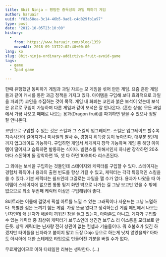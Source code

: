 ```yaml
---
title: 8bit Ninja – 평범한 중독성의 과일 피하기 게임
author: haruair
uuid: "f83a58ea-3c14-46b5-9ad1-c4d829fb1a97"
type: post
date: "2012-10-05T23:10:00"
history:
  - 
    from: https://www.haruair.com/blog/1359
    movedAt: 2018-09-13T22:02:40+00:00
lang: ko
slug: 8bit-ninja-ordinary-addictive-fruit-avoid-game
tags:
  - game
  - Ipad game

---
```

한때 유행했던 똥피하기 게임과 과일 자르는 모 게임을 섞어 만든 게임. 요즘 흔한 게임들과 같이 캐시를 통한 과금 정책을 가지고 있다. 아이템을 구입해 보다 효과적으로 과일을 파괴(?) 코인을 수집하는 것이 목적. 게임 내 화폐는 코인과 붉은 보석이 있는데 보석은 유료로 구입이 가능하며 다른 게임과 같이 보석은 잘 안나온다. (흔한 상술) 모든 과일에서 가끔 나오고 때때로 나오는 용과(Dragon fruit)를 파괴하면 얻을 수 있으나 정말 잘 안나온다.

코인으로 구입할 수 있는 것은 스킬과 그 스킬의 업그레이드. 스킬은 업그레이드 할수록 지속시간이 길어지거나 미사일의 발사 수, 경험치 획득량 등이 높아진다. 대부분 5단계까지 업그레이드 가능하다. 구입하면 게임서 세개까지 장착 가능하며 게임 중 해당 아이템이 떨어지고 습득하면 발동하는 식이다. 벨런스를 위해서인지 하나만 장착하면 20초마다 스폰하며 둘 장착하면 15, 셋 다 하면 10초마다 리스폰된다.

그 외에는 보석을 구입하는 것들인데 스테이지와 케릭터를 구입할 수 있다. 스테이지는 경험치 획득이나 용과의 출현 빈도를 향상 기킬 수 있고, 케릭터는 각각 특징적인 스킬을 쓸 수 있다. 기본 케릭터는 쉴드인데 그걸로는 과일을 깰 수가 없다. 용과가 나왔을 때 아이템이 스테이지에 없으면 통통 튕겨 화면 밖으로 나가는 걸 그냥 보고만 있을 수 밖에 없으므로 최소 두번째 케릭터 이상은 구입해둬야 좋다.

8비트라는 이름에 걸맞게 픽셀 아트를 느낄 수 있는 그래픽이나 사운드는 그냥 노멀하다. 특별한 점은 느끼기 힘든 게임. 가장 뜬금 없다고 생각하는건 게임 메인에서 나오는 닌자인데 왜 닌자가 해골이 끼워진 창을 들고 있는지, 아마존도 아니고. 게다가 구입할 수 있는 캐릭터 중 최상위 캐릭터가 브루스인데 생긴건 브루스 리 이소룡을 모티브로 만든듯. 상위 케릭터는 닌자랑 전혀 상관이 없는 컨셉과 기술들이다. 뭐 호불호가 있긴 하겠지만 타이틀을 닌자라고 붙이지 말고 도장 Dojo 등으로 하는게 낫지 않았을까? 아마도 아시아에 대한 스테레오 타입으로 만들어진 기분을 버릴 수가 없다.

무료게임이므로 이하 디테일한 리뷰는 생략한다. (&#8230;)